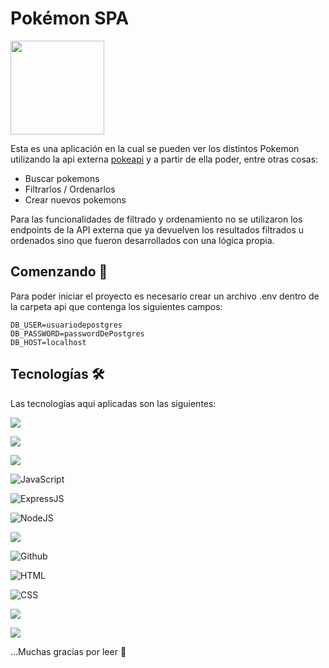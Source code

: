 # Pokémon SPA

<p align="left">
  <img height="150" src="./pokemon.png" />
</p>

Esta es una aplicación en la cual se pueden ver los distintos Pokemon utilizando la api externa [pokeapi](https://pokeapi.co/) y a partir de ella poder, entre otras cosas:

  - Buscar pokemons
  - Filtrarlos / Ordenarlos
  - Crear nuevos pokemons

Para las funcionalidades de filtrado y ordenamiento no se utilizaron los endpoints de la API externa que ya devuelven los resultados filtrados u ordenados sino que fueron desarrollados con una lógica propia.

## Comenzando 🚀

Para poder iniciar el proyecto es necesario crear un archivo .env dentro de la carpeta api que contenga los siguientes campos:

```
DB_USER=usuariodepostgres
DB_PASSWORD=passwordDePostgres
DB_HOST=localhost
```

## Tecnologías 🛠️

Las tecnologías aqui aplicadas son las siguientes:

  ![](https://img.shields.io/badge/React-20232A?style=for-the-badge&logo=react&logoColor=61DAFB)
  
  ![](	https://img.shields.io/badge/Redux-593D88?style=for-the-badge&logo=redux&logoColor=white)

  ![]( https://img.shields.io/badge/React_Router-CA4245?style=for-the-badge&logo=react-router&logoColor=white)
    
  ![JavaScript](https://img.shields.io/badge/JavaScript-F7DF1E?style=for-the-badge&logo=javascript&logoColor=black)
    
  ![ExpressJS](https://img.shields.io/badge/Express.js-404D59?style=for-the-badge) 
  
  ![NodeJS](https://img.shields.io/badge/Node.js-43853D?style=for-the-badge&logo=node.js&logoColor=white)
  
  ![](https://img.shields.io/badge/git%20-%23F05033.svg?&style=for-the-badge&logo=git&logoColor=white) 
  
  ![Github](https://img.shields.io/badge/github%20-%23121011.svg?&style=for-the-badge&logo=github&logoColor=white)
  
  ![HTML](https://img.shields.io/badge/HTML5-E34F26?style=for-the-badge&logo=html5&logoColor=white) 
  
  ![CSS](https://img.shields.io/badge/CSS-239120?&style=for-the-badge&logo=css3&logoColor=white) 
  
  ![](https://img.shields.io/badge/Sass-CC6699?style=for-the-badge&logo=sass&logoColor=white)
  
  ![](https://img.shields.io/badge/PostgreSQL-316192?style=for-the-badge&logo=postgresql&logoColor=white)



...Muchas gracias por leer 💞


